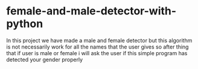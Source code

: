 # female-and-male-detector-with-python
In this project we have made a male and female detector but this algorithm is not necessarily work for all the names that the user gives 
so after thing that if user is male or female i will ask the user if this simple program has detected your gender properly
